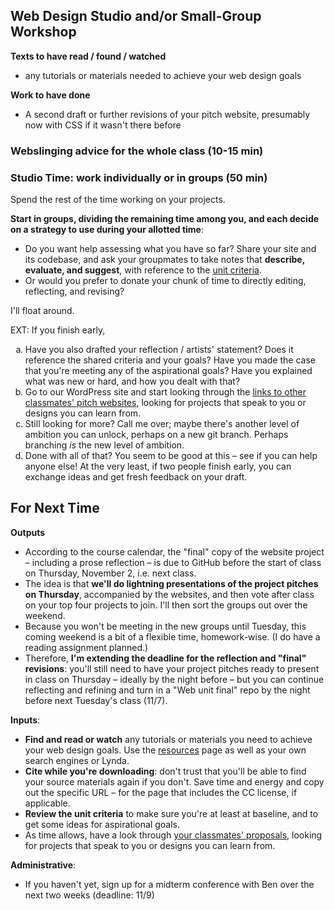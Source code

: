 ## Web Design Studio and/or Small-Group Workshop

**Texts to have read / found / watched** 

* any tutorials or materials needed to achieve your web design goals

**Work to have done**

* A second draft or further revisions of your pitch website, presumably now with CSS if it wasn't there before

<!--
[toc tag="h2" title="Plan for the Day"]
-->

### Webslinging advice for the whole class (10-15 min)


### Studio Time: work individually or in groups (50 min) 

<div class="alert alert-success">
Spend the rest of the time working on your projects.

<strong>Start in groups, dividing the remaining time among you, and each decide on a strategy to use during your allotted time</strong>:
<ul>
<li>Do you want help assessing what you have so far? Share your site and its codebase, and ask your groupmates to take notes that <strong>describe, evaluate, and suggest</strong>, with reference to the <a href="http://bit.ly/cdm2017fall##heading=h.vz5jq9usb1l0">unit criteria</a>.</li>
<li>Or would you prefer to donate your chunk of time to directly editing, reflecting, and revising?</li>
</ul>

I'll float around.
</div>

EXT: If you finish early, <ul style="list-style-type:lower-alpha">
<li>Have you also drafted your reflection / artists' statement? Does it reference the shared criteria and your goals? Have you made the case that you're meeting any of the aspirational goals? Have you explained what was new or hard, and how you dealt with that?</li>
<li>Go to our WordPress site and start looking through the <a href="https://cdm2017.majoringinmeta.net/category/projects/markup/">links to other classmates' pitch websites</a>, looking for projects that speak to you or designs you can learn from.</li>
<li>Still looking for more? Call me over; maybe there's another level of ambition you can unlock, perhaps on a new git branch. Perhaps branching <em>is</em> the new level of ambition.</li>
<li>Done with all of that? You seem to be good at this – see if you can help anyone else! At the very least, if two people finish early, you can exchange ideas and get fresh feedback on your draft.</li>
</ul>

## For Next Time

**Outputs**

* According to the course calendar, the "final" copy of the website project – including a prose reflection – is due to GitHub before the start of class on Thursday, November 2, i.e. next class. 
 * The idea is that **we'll do lightning presentations of the project pitches on Thursday**, accompanied by the websites, and then vote after class on your top four projects to join. I'll then sort the groups out over the weekend.
 * Because you won't be meeting in the new groups until Tuesday, this coming weekend is a bit of a flexible time, homework-wise. (I do have a reading assignment planned.)
* Therefore, **I'm extending the deadline for the reflection and "final" revisions**: you'll still need to have your project pitches ready to present in class on Thursday – ideally by the night before – but you can continue reflecting and refining and turn in a "Web unit final" repo by the night before next Tuesday's class (11/7).
 
**Inputs**:

* **Find and read or watch** any tutorials or materials you need to achieve your web design goals. Use the [resources](http://cdm2017.majoringinmeta.net/resources) page as well as your own search engines or Lynda.
* **Cite while you're downloading**: don't trust that you'll be able to find your source materials again if you don't. Save time and energy and copy out the specific URL – for the page that includes the CC license, if applicable.
* **Review the unit criteria** to make sure you're at least at baseline, and to get some ideas for aspirational goals.
* As time allows, have a look through <a href="https://cdm2017.majoringinmeta.net/category/projects/markup/">your classmates' proposals</a>, looking for projects that speak to you or designs you can learn from.

**Administrative**:

* If you haven't yet, sign up for a midterm conference with Ben over the next two weeks (deadline: 11/9)

